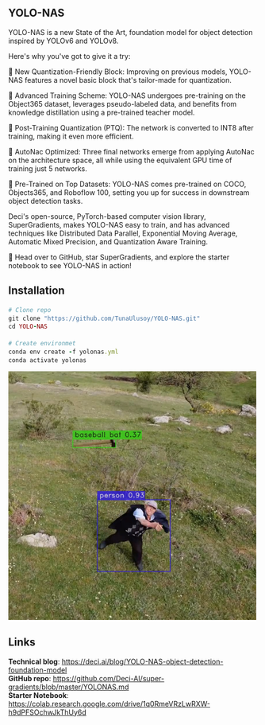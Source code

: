 ## YOLO-NAS

YOLO-NAS is a new State of the Art, foundation model for object detection inspired by YOLOv6 and YOLOv8.

Here's why you've got to give it a try:

🧱 New Quantization-Friendly Block: Improving on previous models, YOLO-NAS features a novel basic block that's tailor-made for quantization.

🚀 Advanced Training Scheme: YOLO-NAS undergoes pre-training on the Object365 dataset, leverages pseudo-labeled data, and benefits from knowledge distillation using a pre-trained teacher model.

🎯 Post-Training Quantization (PTQ): The network is converted to INT8 after training, making it even more efficient.

🧬 AutoNac Optimized: Three final networks emerge from applying AutoNac on the architecture space, all while using the equivalent GPU time of training just 5 networks.

💾 Pre-Trained on Top Datasets: YOLO-NAS comes pre-trained on COCO, Objects365, and Roboflow 100, setting you up for success in downstream object detection tasks.

Deci's open-source, PyTorch-based computer vision library, SuperGradients, makes YOLO-NAS easy to train, and has advanced techniques like Distributed Data Parallel, Exponential Moving Average, Automatic Mixed Precision, and Quantization Aware Training.

🌟 Head over to GitHub, star SuperGradients, and explore the starter notebook to see YOLO-NAS in action!

## Installation
```ruby
# Clone repo
git clone "https://github.com/TunaUlusoy/YOLO-NAS.git"
cd YOLO-NAS

# Create environmet 
conda env create -f yolonas.yml
conda activate yolonas
```

<img src="https://github.com/TunaUlusoy/YOLO-NAS/blob/dev/readme.png" alt= “http://url/to/img.png” width="500" height="500">

## Links

**Technical blog**: https://deci.ai/blog/YOLO-NAS-object-detection-foundation-model <br />
**GitHub repo**: https://github.com/Deci-AI/super-gradients/blob/master/YOLONAS.md <br />
**Starter Notebook**: https://colab.research.google.com/drive/1q0RmeVRzLwRXW-h9dPFSOchwJkThUy6d
